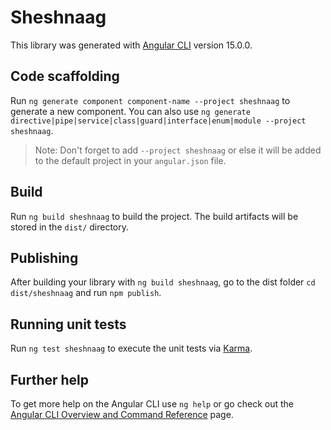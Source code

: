# Sheshnaag

This library was generated with [Angular CLI](https://github.com/angular/angular-cli) version 15.0.0.

## Code scaffolding

Run `ng generate component component-name --project sheshnaag` to generate a new component. You can also use `ng generate directive|pipe|service|class|guard|interface|enum|module --project sheshnaag`.
> Note: Don't forget to add `--project sheshnaag` or else it will be added to the default project in your `angular.json` file. 

## Build

Run `ng build sheshnaag` to build the project. The build artifacts will be stored in the `dist/` directory.

## Publishing

After building your library with `ng build sheshnaag`, go to the dist folder `cd dist/sheshnaag` and run `npm publish`.

## Running unit tests

Run `ng test sheshnaag` to execute the unit tests via [Karma](https://karma-runner.github.io).

## Further help

To get more help on the Angular CLI use `ng help` or go check out the [Angular CLI Overview and Command Reference](https://angular.io/cli) page.
